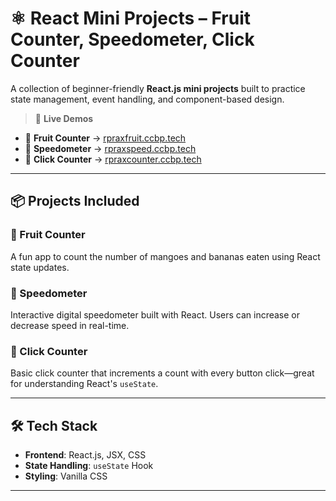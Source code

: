# ⚛️ React Mini Projects – Fruit Counter, Speedometer, Click Counter

A collection of beginner-friendly **React.js mini projects** built to practice state management, event handling, and component-based design.

> 🚀 **Live Demos**  
- 🍌 **Fruit Counter** → [rpraxfruit.ccbp.tech](https://rpraxfruit.ccbp.tech)  
- 🚗 **Speedometer** → [rpraxspeed.ccbp.tech](https://rpraxspeed.ccbp.tech)  
- 🔘 **Click Counter** → [rpraxcounter.ccbp.tech](https://rpraxcounter.ccbp.tech)

---

## 📦 Projects Included

### 🥭 Fruit Counter  
A fun app to count the number of mangoes and bananas eaten using React state updates.

### 🚀 Speedometer  
Interactive digital speedometer built with React. Users can increase or decrease speed in real-time.

### 🔢 Click Counter  
Basic click counter that increments a count with every button click—great for understanding React's `useState`.

---

## 🛠️ Tech Stack

- **Frontend**: React.js, JSX, CSS
- **State Handling**: `useState` Hook
- **Styling**: Vanilla CSS

---


